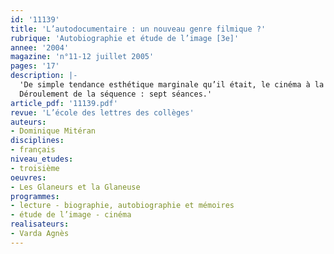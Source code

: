 ```yaml
---
id: '11139'
title: 'L’autodocumentaire : un nouveau genre filmique ?'
rubrique: 'Autobiographie et étude de l’image [3e]'
annee: '2004'
magazine: 'n°11-12 juillet 2005'
pages: '17'
description: |-
  'De simple tendance esthétique marginale qu’il était, le cinéma à la première personne, « autodocumentaire », est devenu un genre à part entière, ou du moins un sous-genre important du documentaire, avec des auteurs et des films caractérisés. Prudemment, en un temps où les frontières entre genres s’estompent, on admettra que reconnaître la spécificité de ce cinéma aide à clarifier les idées et que le concept ainsi défini permettra à l’enseignant de repérer quelques traits pertinents et de les faire percevoir aux élèves. C’est ce que cet article se propose de faire à partir du film « Les Glaneurs et la Glaneuse » d’Agnès Varda.
  Déroulement de la séquence : sept séances.'
article_pdf: '11139.pdf'
revue: 'L’école des lettres des collèges'
auteurs:
- Dominique Mitéran
disciplines:
- français
niveau_etudes:
- troisième
oeuvres:
- Les Glaneurs et la Glaneuse
programmes:
- lecture - biographie, autobiographie et mémoires
- étude de l’image - cinéma
realisateurs:
- Varda Agnès
---
```

